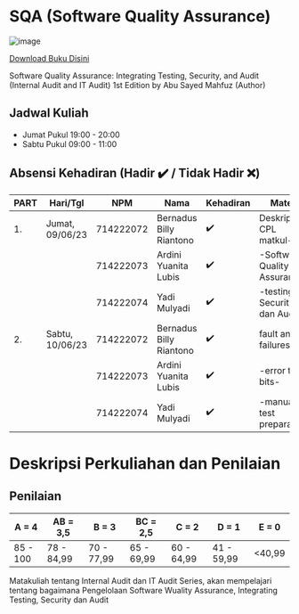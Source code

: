 # SQA (Software Quality Assurance)
![image](https://github.com/rplulbi/SQA/assets/15622730/14938008-e4cc-420e-9fc9-e1377dcd5966)

[Download Buku Disini](https://www.amazon.com/Software-Quality-Assurance-Integrating-Security/dp/1498735533)

Software Quality Assurance: Integrating Testing, Security, and Audit (Internal Audit and IT Audit) 1st Edition
by Abu Sayed Mahfuz (Author)

## Jadwal Kuliah
- Jumat Pukul 19:00 - 20:00
- Sabtu Pukul 09:00 - 11:00

## Absensi Kehadiran (Hadir ✔️ / Tidak Hadir ❌) 
| PART |  Hari/Tgl        |NPM        | Nama                   | Kehadiran  |Materi  |
| -----| -----------------|-----------|----------------------- | ---------- |---------- |
| 1.   | Jumat, 09/06/23  | 714222072 | Bernadus Billy Riantono| ✔️ |Deskripsi & CPL matkul-|
|      |                  | 714222073 | Ardini Yuanita Lubis	 | ✔️ |-Software Quality Assurance-|
|      |                  | 714222074 | Yadi Mulyadi        	 | ✔️ |-testing, Security dan Audit|
| 2.   | Sabtu, 10/06/23  | 714222072 | Bernadus Billy Riantono| ✔️ |fault and failures-|
|      |                  | 714222073 | Ardini Yuanita Lubis	 | ✔️ |-error tit-bits-|
|      |                  | 714222074 | Yadi Mulyadi        	 | ✔️ |-manual test preparation|


# Deskripsi Perkuliahan dan Penilaian
## Penilaian 
| A = 4 | AB = 3,5 | B = 3 | BC = 2,5 |C = 2 |D = 1 | E = 0|
| -------- | -------- | -------- | -------- |-------- |-------- |-------- |
| 85 - 100 | 78 - 84,99 | 70 - 77,99 | 65 - 69,99 | 60 - 64,99 | 41 - 59,99 | <40,99|

Matakuliah tentang Internal Audit dan IT Audit Series, akan mempelajari tentang bagaimana Pengelolaan Software Wuality Assurance, Integrating Testing, Security dan Audit
